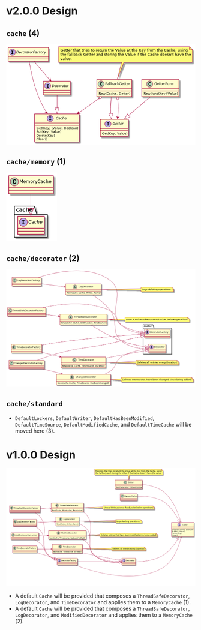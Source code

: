 # v2.0.0 Design

## `cache` (4)

![`cache` Design](cache_uml.png)

## `cache/memory` (1)

![`cache/memory` Design](memory_uml.png)

## `cache/decorator` (2)

![`cache/decorator` Design](decorator_uml.png)

## `cache/standard`

* `DefaultLockers`, `DefaultWriter`, `DefaultHasBeenModified`,
  `DefaultTimeSource`, `DefaultModifiedCache`, and `DefaultTimeCache` will be
  moved here (3).

# v1.0.0 Design

![`cache` Design](cache.v1_uml.png)

* A default `Cache` will be provided that composes a `ThreadSafeDecorator`,
  `LogDecorator`, and `TimeDecorator` and applies them to a `MemoryCache` (1).
* A default `Cache` will be provided that composes a `ThreadSafeDecorator`,
  `LogDecorator`, and `ModifiedDecorator` and applies them to a
  `MemoryCache` (2).
